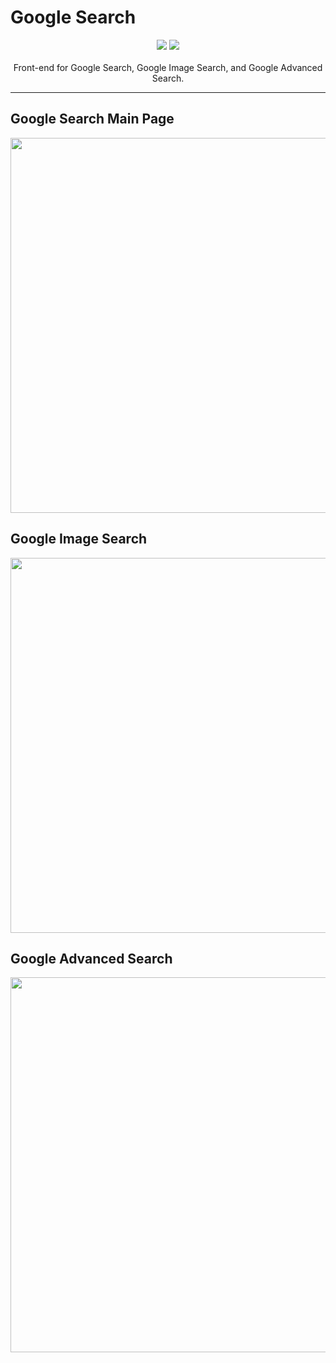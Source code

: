 # Google Search
<div align="center">
  <img src="https://img.shields.io/badge/html5-%23E34F26.svg?style=for-the-badge&logo=html5&logoColor=white"> <img src="https://img.shields.io/badge/css3-%231572B6.svg?style=for-the-badge&logo=css3&logoColor=white">
</div>
<br>
<div align="center">
  Front-end for Google Search, Google Image Search, and Google Advanced Search.
</div>

<hr>

## Google Search Main Page
<img src="https://github.com/jbponce36/Google-Search/assets/12723528/cc8eda38-dfb0-43b3-88a3-f4cc032cdf3d" width="600">

## Google Image Search
<img src="https://github.com/jbponce36/Google-Search/assets/12723528/1e64ea0a-7386-4bf9-be90-3a1ec28f9327" width="600">

## Google Advanced Search
<img src="https://github.com/jbponce36/Google-Search/assets/12723528/e7ac9214-6fa5-46e7-8718-a50cafbf2284" width="600">

